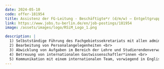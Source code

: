 ```yaml
---
date: 2024-05-10
code: offer-181954
title: Assistenz der FG-Leitung - Beschäftigte*r (d/m/w) – Entgeltgruppe 9a TV-L Berliner Hochschulen
link: https://www.jobs.tu-berlin.de/en/job-postings/181954
image: /assets/images/logo/RSiM_Logo_1.png

description: |
  1) Selbstständige Führung des Fachgebietssekretariats mit allen administrativen Aufgaben, z.B. Kostenüberwachung, Rechnungs- und Bestellwesen und Drittmittelverwaltung<br>
  2) Bearbeitung von Personalangelegenheiten <br>
  3) Abwicklung von Aufgaben im Bereich der Lehre und Studierendenverwaltung <br>
  4) Betreuung von internationalen Gastwissenschaftler*innen <br>
  5) Kommunikation mit einem internationalen Team, vorwiegend in Englisch <br>
---
```

